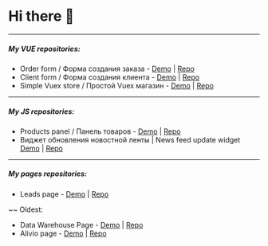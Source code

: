 # Hi there 👋

------------


##### My VUE repositories:


 - Order form / Форма создания заказа - [Demo](https://potatbut.github.io/order-form/#/ "demo")  |  [Repo](https://github.com/potatbut/order-form "Repo") 
 - Client form / Форма создания клиента -  [Demo](https://potatbut.github.io/client-form/)  | [Repo](https://github.com/potatbut/client-form "Repo")  
 - Simple Vuex store / Простой Vuex магазин - [Demo](https://potatbut.github.io/vuexed/#/ "Demo") | [Repo](https://github.com/potatbut/vuexed "Repo") 


------------

##### My JS repositories:
- Products panel / Панель товаров - [Demo](https://potatbut.github.io/products-panel/ "Products panel / Панель товаров") | [Repo](https://github.com/potatbut/products-panel " Products panel / Панель товаров")
- Виджет обновления новостной ленты | News feed update widget [Demo](https://potatbut.github.io/update-widget/dist/ "") | [Repo](https://github.com/potatbut/update-widget "")
------------

##### My pages repositories:
- Leads page - [Demo](https://potatbut.github.io/leads-page/dist/ "Leads") | [Repo](https://github.com/potatbut/leads-page "Leads")

~~ Oldest:
- Data Warehouse Page - [Demo](https://potatbut.github.io/march/dist/index.html "Data Warehouse Page") | [Repo](https://github.com/potatbut/march "Data Warehouse Page")
- Alivio page - [Demo](https://potatbut.github.io/alivio/dist/ "Alivio page") | [Repo](https://github.com/potatbut/alivio "Alivio page")




